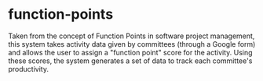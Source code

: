 function-points
===============

Taken from the concept of Function Points in software project management, this system takes activity data given by committees (through a Google form) and allows the user to assign a "function point" score for the activity. Using these scores, the system generates a set of data to track each committee's productivity.
